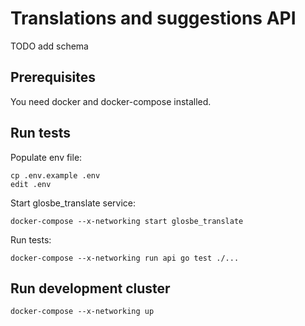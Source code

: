 # Translations and suggestions API

TODO add schema

## Prerequisites

You need docker and docker-compose installed.

## Run tests

Populate env file:
```
cp .env.example .env
edit .env
```

Start glosbe_translate service:
```
docker-compose --x-networking start glosbe_translate
```

Run tests:
```
docker-compose --x-networking run api go test ./...
```

## Run development cluster

```
docker-compose --x-networking up
```
